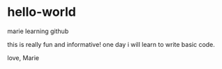 # hello-world
marie learning github

this is really fun and informative!
one day i will learn to write basic code. 

love, 
Marie
